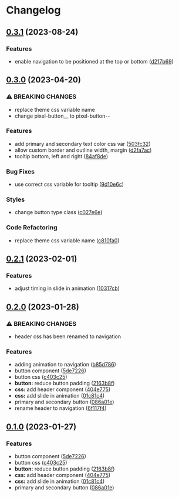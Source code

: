 # Changelog

## [0.3.1](https://github.com/jiayike/pixel-io/compare/styles-v0.3.0...styles-v0.3.1) (2023-08-24)


### Features

* enable navigation to be positioned at the top or bottom ([d217b69](https://github.com/jiayike/pixel-io/commit/d217b699ab9ea1b58f9b1e44a1535abf63c76e25))

## [0.3.0](https://github.com/jiayike/pixel-io/compare/styles-v0.2.1...styles-v0.3.0) (2023-04-20)


### ⚠ BREAKING CHANGES

* replace theme css variable name
* change pixel-button__<type> to pixel-button--<type>

### Features

* add primary and secondary text color css var ([503fc32](https://github.com/jiayike/pixel-io/commit/503fc320d8e114ed3268143a84f480287c69ee1a))
* allow custom border and outline width, margin ([d2fa7ac](https://github.com/jiayike/pixel-io/commit/d2fa7ac8537df7faf1820fd8a2b74f573a842f6d))
* tooltip bottom, left and right ([84af8de](https://github.com/jiayike/pixel-io/commit/84af8de9d5d8cd34c5f07b08c1572d14c7f53c27))


### Bug Fixes

* use correct css variable for tooltip ([9d10e6c](https://github.com/jiayike/pixel-io/commit/9d10e6c7262c527795a25253f57ffdb1185ed4df))


### Styles

* change button type class ([c027e6e](https://github.com/jiayike/pixel-io/commit/c027e6ebe87158969044db033045df6836526999))


### Code Refactoring

* replace theme css variable name ([c810fa0](https://github.com/jiayike/pixel-io/commit/c810fa0a402057abd11ad9ada1da919a7ff72ea6))

## [0.2.1](https://github.com/jiayike/pixel-io/compare/styles-v0.2.0...styles-v0.2.1) (2023-02-01)


### Features

* adjust timing in slide in animation ([10317cb](https://github.com/jiayike/pixel-io/commit/10317cb638e8481ab4b5c2a2b38e0f75bde8b063))

## [0.2.0](https://github.com/jiayike/pixel-io/compare/styles-v0.1.0...styles-v0.2.0) (2023-01-28)

### ⚠ BREAKING CHANGES

* header css has been renamed to navigation

### Features

* adding animation to navigation ([b85d786](https://github.com/jiayike/pixel-io/commit/b85d786b77d4060fe650bd4f82f919c9c3d6184a))
* button component ([5de7226](https://github.com/jiayike/pixel-io/commit/5de722656b3c2d906f79657fd94e751d75c5240f))
* button css ([c403c25](https://github.com/jiayike/pixel-io/commit/c403c259bda8c476d3234f8ff17bb71d627a1a71))
* **button:** reduce button padding ([2163b8f](https://github.com/jiayike/pixel-io/commit/2163b8fec826aec6ee3c7784f2969f58fb09eaf0))
* **css:** add header component ([404e775](https://github.com/jiayike/pixel-io/commit/404e77533e5661f06ae20583af41e5df616f3578))
* **css:** add slide in animation ([01c81c4](https://github.com/jiayike/pixel-io/commit/01c81c4171c6364b147fbfa387cd6ec44f8352b8))
* primary and secondary button ([086a01e](https://github.com/jiayike/pixel-io/commit/086a01ebf86af2aa1af9f61ae28f13698bbed8a2))
* rename header to navigation ([6f117f4](https://github.com/jiayike/pixel-io/commit/6f117f489e4484dee14bf242ad589676259d8e22))

## [0.1.0](https://github.com/jiayike/pixel-io/compare/styles-v0.0.1...styles-v0.1.0) (2023-01-27)

### Features

* button component ([5de7226](https://github.com/jiayike/pixel-io/commit/5de722656b3c2d906f79657fd94e751d75c5240f))
* button css ([c403c25](https://github.com/jiayike/pixel-io/commit/c403c259bda8c476d3234f8ff17bb71d627a1a71))
* **button:** reduce button padding ([2163b8f](https://github.com/jiayike/pixel-io/commit/2163b8fec826aec6ee3c7784f2969f58fb09eaf0))
* **css:** add header component ([404e775](https://github.com/jiayike/pixel-io/commit/404e77533e5661f06ae20583af41e5df616f3578))
* **css:** add slide in animation ([01c81c4](https://github.com/jiayike/pixel-io/commit/01c81c4171c6364b147fbfa387cd6ec44f8352b8))
* primary and secondary button ([086a01e](https://github.com/jiayike/pixel-io/commit/086a01ebf86af2aa1af9f61ae28f13698bbed8a2))
